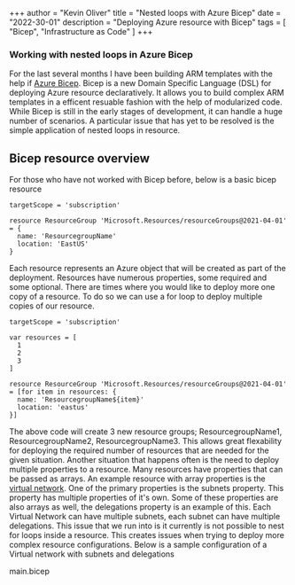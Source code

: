 +++
author = "Kevin Oliver"
title = "Nested loops with Azure Bicep"
date = "2022-30-01"
description = "Deploying Azure resource with Bicep"
tags = [
    "Bicep", "Infrastructure as Code"
]
+++

### Working with nested loops in Azure Bicep

For the last several months I have been building ARM templates with the help if [Azure Bicep](https://github.com/Azure/bicep). Bicep is a new Domain Specific Language (DSL) for deploying Azure resource declaratively. It allows you to build complex ARM templates in a efficent resuable fashion with the help of modularized code. While Bicep is still in the early stages of development, it can handle a huge number of scenarios. A particular issue that has yet to be resolved is the simple application of nested loops in resource.

## Bicep resource overview

For those who have not worked with Bicep before, below is a basic bicep resource

```bicep
targetScope = 'subscription'

resource ResourceGroup 'Microsoft.Resources/resourceGroups@2021-04-01' = {
  name: 'ResourcegroupName'
  location: 'EastUS'
}
```

Each resource represents an Azure object that will be created as part of the deployment. Resources have numerous properties, some required and some optional. There are times where you would like to deploy more one copy of a resource. To do so we can use a for loop to deploy multiple copies of our resource. 

```bicep
targetScope = 'subscription'

var resources = [
  1
  2
  3
]

resource ResourceGroup 'Microsoft.Resources/resourceGroups@2021-04-01' = [for item in resources: {
  name: 'ResourcegroupName${item}'
  location: 'eastus'
}]
```

The above code will create 3 new resource groups; ResourcegroupName1, ResourcegroupName2, ResourcegroupName3. This allows great flexability for deploying the required number of resources that are needed for the given situation. Another situation that happens often is the need to deploy multiple properties to a resource. Many resources have properties that can be passed as arrays. An example resource with array properties is the [virtual network](https://docs.microsoft.com/en-us/azure/templates/microsoft.network/virtualnetworks?tabs=bicep). One of the primary properties is the subnets property. This property has multiple properties of it's own. Some of these properties are also arrays as well, the delegations property is an example of this. Each Virtual Network can have multiple subnets, each subnet can have multiple delegations. This issue that we run into is it currently is not possible to nest for loops inside a resource. This creates issues when trying to deploy more complex resource configurations. Below is a sample configuration of a Virtual network with subnets and delegations 

main.bicep




